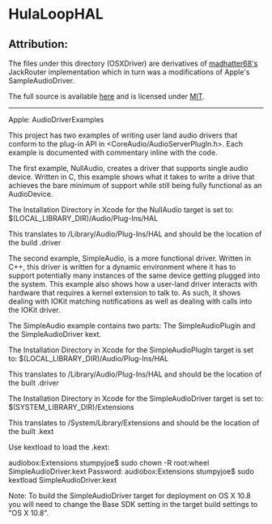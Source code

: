 # HulaLoopHAL #

## Attribution: ##
The files under this directory (OSXDriver) are derivatives of [madhatter68's](https://github.com/madhatter68) JackRouter implementation which in turn was a modifications of Apple's SampleAudioDriver.

The full source is available [here](https://github.com/madhatter68/JackRouter) and is licensed under [MIT](https://github.com/madhatter68/JackRouter/blob/master/LICENSE).

---------

Apple:
AudioDriverExamples

This project has two examples of writing user land audio drivers that conform to the plug-in API in <CoreAudio/AudioServerPlugIn.h>. Each example is documented with commentary inline with the code.

The first example, NullAudio, creates a driver that supports single audio device. Written in C, this example shows what it takes to write a drive that achieves the bare minimum of support while still being fully functional as an AudioDevice.

The Installation Directory in Xcode for the NullAudio target is set to:
$(LOCAL_LIBRARY_DIR)/Audio/Plug-Ins/HAL

This translates to /Library/Audio/Plug-Ins/HAL and should be the location of the build .driver

The second example, SimpleAudio, is a more functional driver. Written in C++, this driver is written for a dynamic environment where it has to support potentially many instances of the same device getting plugged into the system. This example also shows how a user-land driver interacts with hardware that requires a kernel extension to talk to. As such, it shows dealing with IOKit matching notifications as well as dealing with calls into the IOKit driver.

The SimpleAudio example contains two parts: The SimpleAudioPlugin and the SimpleAudioDriver kext.

The Installation Directory in Xcode for the SimpleAudioPlugIn target is set to:
$(LOCAL_LIBRARY_DIR)/Audio/Plug-Ins/HAL

This translates to /Library/Audio/Plug-Ins/HAL and should be the location of the built .driver

The Installation Directory in Xcode for the SimpleAudioDriver target is set to:
$(SYSTEM_LIBRARY_DIR)/Extensions

This translates to /System/Library/Extensions and should be the location of the built .kext

Use kextload to load the .kext:

audiobox:Extensions stumpyjoe$ sudo chown -R root:wheel SimpleAudioDriver.kext
Password:
audiobox:Extensions stumpyjoe$ sudo kextload SimpleAudioDriver.kext

Note: To build the SimpleAudioDriver target for deployment on OS X 10.8 you will need to change the Base SDK setting in the target build settings to "OS X 10.8".
